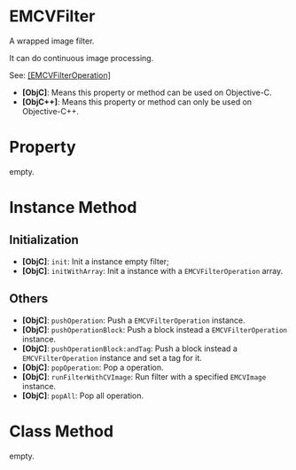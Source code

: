 # EMCVFilter

A wrapped image filter. 

It can do continuous image processing.

See: [[EMCVFilterOperation]](https://github.com/trmbhs/EMCVLib/blob/master/Documents/EMCVFilterOperation.md)

- **[ObjC]**: Means this property or method can be used on Objective-C.
- **[ObjC++]**: Means this property or method can only be used on Objective-C++.

# Property

empty.

# Instance Method

## Initialization

- **[ObjC]**: `init`: Init a instance empty filter;
- **[ObjC]**: `initWithArray`: Init a instance with a `EMCVFilterOperation` array.

## Others

- **[ObjC]**: `pushOperation`: Push a `EMCVFilterOperation` instance.
- **[ObjC]**: `pushOperationBlock`: Push a block instead a `EMCVFilterOperation` instance.
- **[ObjC]**: `pushOperationBlock:andTag`: Push a block instead a `EMCVFilterOperation` instance and set a tag for it.
- **[ObjC]**: `popOperation`: Pop a operation.
- **[ObjC]**: `runFilterWithCVImage`: Run filter with a specified `EMCVImage` instance.
- **[ObjC]**: `popAll`: Pop all operation.

# Class Method

empty.
